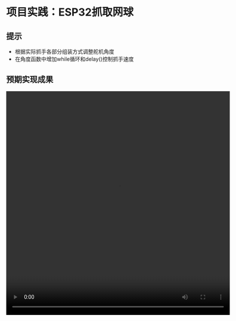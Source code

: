 # 项目实践：ESP32抓取网球
## 提示
- 根据实际抓手各部分组装方式调整舵机角度
- 在角度函数中增加while循环和delay()控制抓手速度
## 预期实现成果
<video width="600" height="600" controls>
  <source src="../resource/img/catch_tennis.mp4" type="video/mp4">
</video>